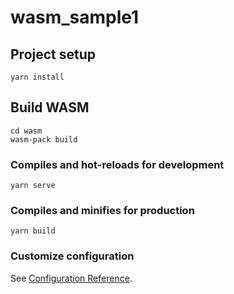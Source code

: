# wasm_sample1

## Project setup
```
yarn install
```

## Build WASM
```
cd wasm
wasm-pack build
```

### Compiles and hot-reloads for development
```
yarn serve
```

### Compiles and minifies for production
```
yarn build
```

### Customize configuration
See [Configuration Reference](https://cli.vuejs.org/config/).
